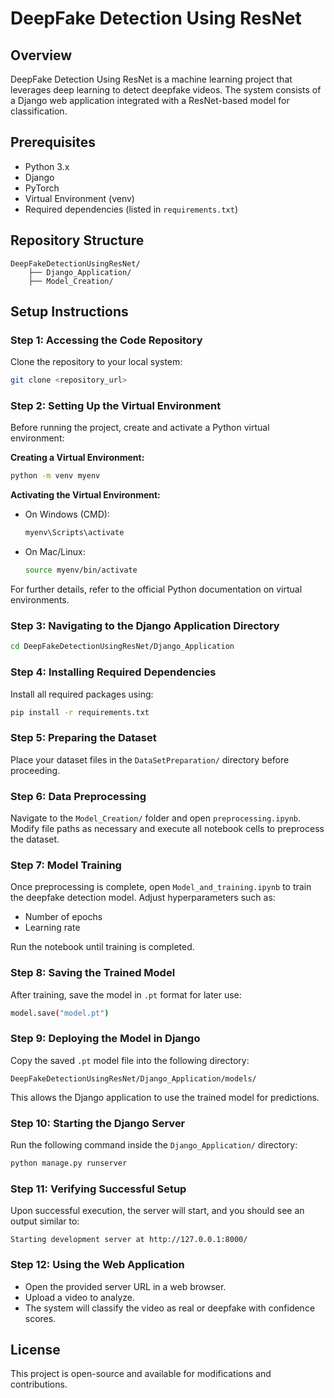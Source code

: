 # DeepFake Detection Using ResNet

## Overview
DeepFake Detection Using ResNet is a machine learning project that leverages deep learning to detect deepfake videos. The system consists of a Django web application integrated with a ResNet-based model for classification.

## Prerequisites
- Python 3.x
- Django
- PyTorch
- Virtual Environment (venv)
- Required dependencies (listed in `requirements.txt`)

## Repository Structure
```
DeepFakeDetectionUsingResNet/
    ├── Django_Application/
    ├── Model_Creation/
```

## Setup Instructions

### Step 1: Accessing the Code Repository
Clone the repository to your local system:
```sh
git clone <repository_url>
```

### Step 2: Setting Up the Virtual Environment
Before running the project, create and activate a Python virtual environment:

**Creating a Virtual Environment:**
```sh
python -m venv myenv
```

**Activating the Virtual Environment:**
- On Windows (CMD):
  ```sh
  myenv\Scripts\activate
  ```
- On Mac/Linux:
  ```sh
  source myenv/bin/activate
  ```
For further details, refer to the official Python documentation on virtual environments.

### Step 3: Navigating to the Django Application Directory
```sh
cd DeepFakeDetectionUsingResNet/Django_Application
```

### Step 4: Installing Required Dependencies
Install all required packages using:
```sh
pip install -r requirements.txt
```

### Step 5: Preparing the Dataset
Place your dataset files in the `DataSetPreparation/` directory before proceeding.

### Step 6: Data Preprocessing
Navigate to the `Model_Creation/` folder and open `preprocessing.ipynb`. Modify file paths as necessary and execute all notebook cells to preprocess the dataset.

### Step 7: Model Training
Once preprocessing is complete, open `Model_and_training.ipynb` to train the deepfake detection model. Adjust hyperparameters such as:
- Number of epochs
- Learning rate

Run the notebook until training is completed.

### Step 8: Saving the Trained Model
After training, save the model in `.pt` format for later use:
```sh
model.save("model.pt")
```

### Step 9: Deploying the Model in Django
Copy the saved `.pt` model file into the following directory:
```
DeepFakeDetectionUsingResNet/Django_Application/models/
```
This allows the Django application to use the trained model for predictions.

### Step 10: Starting the Django Server
Run the following command inside the `Django_Application/` directory:
```sh
python manage.py runserver
```

### Step 11: Verifying Successful Setup
Upon successful execution, the server will start, and you should see an output similar to:
```
Starting development server at http://127.0.0.1:8000/
```

### Step 12: Using the Web Application
- Open the provided server URL in a web browser.
- Upload a video to analyze.
- The system will classify the video as real or deepfake with confidence scores.

## License
This project is open-source and available for modifications and contributions.

